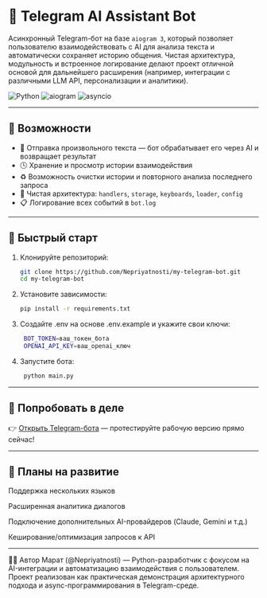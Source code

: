 # 🤖 Telegram AI Assistant Bot

Асинхронный Telegram-бот на базе `aiogram 3`, который позволяет пользователю взаимодействовать с AI для анализа текста и автоматически сохраняет историю общения. Чистая архитектура, модульность и встроенное логирование делают проект отличной основой для дальнейшего расширения (например, интеграции с различными LLM API, персонализации и аналитики).

![Python](https://img.shields.io/badge/Python-3.10%2B-blue)
![aiogram](https://img.shields.io/badge/aiogram-3.x-green)
![asyncio](https://img.shields.io/badge/asyncio-%F0%9F%94%90-purple)

---

## 🧠 Возможности

- 📩 Отправка произвольного текста — бот обрабатывает его через AI и возвращает результат
- 🕓 Хранение и просмотр истории взаимодействия
- ♻️ Возможность очистки истории и повторного анализа последнего запроса
- 🧱 Чистая архитектура: `handlers`, `storage`, `keyboards`, `loader`, `config`
- 📋 Логирование всех событий в `bot.log`

---


## 🚄 Быстрый старт

1. Клонируйте репозиторий:
   ```bash
   git clone https://github.com/Nepriyatnosti/my-telegram-bot.git
   cd my-telegram-bot
   ```

2. Установите зависимости:
    ```bash
    pip install -r requirements.txt
   ```

3. Создайте .env на основе .env.example и укажите свои ключи:
   ```bash
    BOT_TOKEN=ваш_токен_бота
    OPENAI_API_KEY=ваш_openai_ключ
   ```
 
4. Запустите бота:
   ```bash
    python main.py
   ```

---
## 🚀 Попробовать в деле

👉 [Открыть Telegram-бота](https://t.me/PraWorBot) — протестируйте рабочую версию прямо сейчас!

---

## 🧩 Планы на развитие
 Поддержка нескольких языков

 Расширенная аналитика диалогов

 Подключение дополнительных AI-провайдеров (Claude, Gemini и т.д.)

 Кеширование/оптимизация запросов к API

---

👨‍💻 Автор
Марат (@Nepriyatnosti) — Python-разработчик с фокусом на AI-интеграции и автоматизацию взаимодействия с пользователем.
Проект реализован как практическая демонстрация архитектурного подхода и async-программирования в Telegram-среде.
